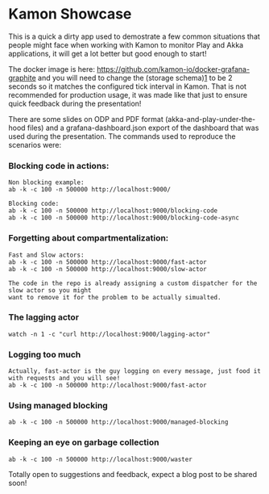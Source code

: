 Kamon Showcase
==============

This is a quick a dirty app used to demostrate a few common situations that people might face when working with Kamon to monitor Play and Akka applications, it will get a lot better but good enough to start!

The docker image is here: https://github.com/kamon-io/docker-grafana-graphite and you will need to change the (storage schema)[1] to be 2 seconds so it matches the configured tick interval in Kamon. That is not recommended for production usage, it was made like that just to ensure quick feedback during the presentation!

There are some slides on ODP and PDF format (akka-and-play-under-the-hood files) and a grafana-dashboard.json export of the dashboard that was used during the presentation. The commands used to reproduce the scenarios were:

### Blocking code in actions:
```
Non blocking example:
ab -k -c 100 -n 500000 http://localhost:9000/

Blocking code:
ab -k -c 100 -n 500000 http://localhost:9000/blocking-code
ab -k -c 100 -n 500000 http://localhost:9000/blocking-code-async
```

### Forgetting about compartmentalization:
```
Fast and Slow actors:
ab -k -c 100 -n 500000 http://localhost:9000/fast-actor
ab -k -c 100 -n 500000 http://localhost:9000/slow-actor

The code in the repo is already assigning a custom dispatcher for the slow actor so you might
want to remove it for the problem to be actually simualted.
```

### The lagging actor
```
watch -n 1 -c "curl http://localhost:9000/lagging-actor"
```

### Logging too much
```
Actually, fast-actor is the guy logging on every message, just food it with requests and you will see!
ab -k -c 100 -n 500000 http://localhost:9000/fast-actor
```

### Using managed blocking
```
ab -k -c 100 -n 500000 http://localhost:9000/managed-blocking
```

### Keeping an eye on garbage collection
```
ab -k -c 100 -n 500000 http://localhost:9000/waster
```

Totally open to suggestions and feedback, expect a blog post to be shared soon!


[1]: https://github.com/kamon-io/docker-grafana-graphite/blob/master/graphite/storage-schemas.conf#L3